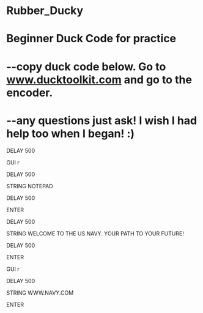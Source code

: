 # Rubber_Ducky
# Beginner Duck Code for practice

# --copy duck code below. Go to www.ducktoolkit.com and go to the encoder.
# --any questions just ask! I wish I had help too when I began! :) 

DELAY 500

GUI r

DELAY 500

STRING NOTEPAD

DELAY 500

ENTER

DELAY 500

STRING  WELCOME TO THE US NAVY.  YOUR PATH TO YOUR FUTURE!

DELAY 500

ENTER

GUI r

DELAY 500

STRING WWW.NAVY.COM

ENTER

